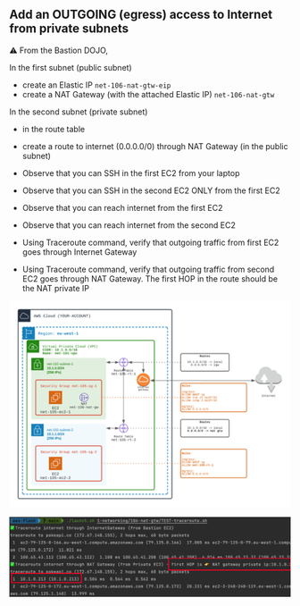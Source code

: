 ## Add an OUTGOING (egress) access to Internet from private subnets

⚠️ From the Bastion DOJO, 

In the first subnet (public subnet)
- create an Elastic IP `net-106-nat-gtw-eip`
- create a NAT Gateway (with the attached Elastic IP) `net-106-nat-gtw`

In the second subnet (private subnet)
- in the route table
- create a route to internet (0.0.0.0/0) through NAT Gateway (in the public subnet)

- Observe that you can SSH in the first EC2 from your laptop
- Observe that you can SSH in the second EC2 ONLY from the first EC2
- Observe that you can reach internet from the first EC2
- Observe that you can reach internet from the second EC2
- Using Traceroute command, verify that outgoing traffic from first EC2 goes through Internet Gateway
- Using Traceroute command, verify that outgoing traffic from second EC2 goes through NAT Gateway. The first HOP in the route should be the NAT private IP



![Image of VPC](./doc/106-nat-gtw.png)

![First Hop](./doc/nat-gateway-first-hop.png)

